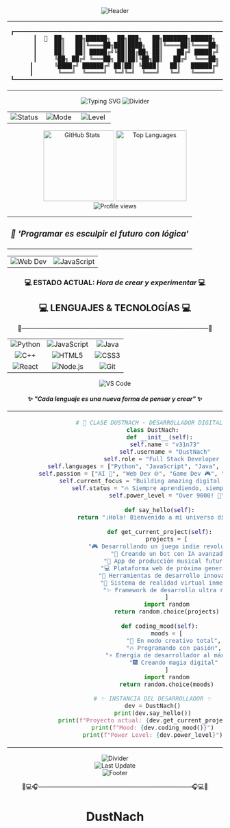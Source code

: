 <!-- BANNER_START -->
<div align="center">

<div align="center">

<!-- Header con tema dinámico -->
<img src="https://capsule-render.vercel.app/api?type=waving&color=10b981&height=100&section=header&text=MODE:%20ELITE&fontSize=20&fontColor=ffffff&animation=fadeIn" alt="Header"/>

<!-- Banner principal con diseño masculino -->
<table>
<tr>
<td align="center">

```
┏━━━━━━━━━━━━━━━━━━━━━━━━━━━━━━━━━━━━━━━━━━━━━━━━━━━━━━━━━━━━━━━━━━━━━━┓
┃  🎯  ██╗   ██╗██████╗  ██╗███╗   ██╗███████╗██████╗   🎯  ┃
┃     ██║   ██║╚════██╗███║████╗  ██║╚════██║╚════██╗     ┃
┃     ██║   ██║ █████╔╝╚██║██╔██╗ ██║    ██╔╝ █████╔╝     ┃
┃     ╚██╗ ██╔╝ ╚═══██╗ ██║██║╚██╗██║   ██╔╝  ╚═══██╗     ┃
┃      ╚████╔╝ ██████╔╝ ██║██║ ╚████║   ██║   ██████╔╝      ┃
┃       ╚═══╝  ╚═════╝  ╚═╝╚═╝  ╚═══╝   ╚═╝   ╚═════╝       ┃
┗━━━━━━━━━━━━━━━━━━━━━━━━━━━━━━━━━━━━━━━━━━━━━━━━━━━━━━━━━━━━━━━━━━━━━━┛
```

</td>
</tr>
</table>

<!-- Efecto visual con typing SVG -->
<img src="https://readme-typing-svg.herokuapp.com?font=Orbitron&weight=900&size=28&duration=3000&pause=1000&color=10b981&center=true&vCenter=true&multiline=true&width=600&height=100&lines=FULL+STACK+DEVELOPER;DIGITAL+CREATOR;TECH+INNOVATOR" alt="Typing SVG" />

<!-- Separador con efecto -->
<img src="https://capsule-render.vercel.app/api?type=rect&color=gradient&customColorList=0,2,2,5,30&height=4" alt="Divider"/>

<!-- Panel de estado profesional -->
<table align="center">
<tr>
<td align="center" width="33%">
    <img src="https://img.shields.io/badge/STATUS-Hora%20de%20crear%20y%20experimentar-10b981?style=for-the-badge&logo=statuspage&logoColor=white" alt="Status"/>
</td>
<td align="center" width="33%">
    <img src="https://img.shields.io/badge/MODE-ELITE-111827?style=for-the-badge&logo=atom&logoColor=white" alt="Mode"/>
</td>
<td align="center" width="33%">
    <img src="https://img.shields.io/badge/LEVEL-EXPERT-10b981?style=for-the-badge&logo=starship&logoColor=white" alt="Level"/>
</td>
</tr>
</table>

<!-- Estadísticas principales -->
<div align="center">
    <img src="https://github-readme-stats.vercel.app/api?username=DustNach&show_icons=true&theme=dark&bg_color=111827&title_color=10b981&icon_color=10b981&text_color=ffffff&border_color=374151" alt="GitHub Stats" height="165"/>
    <img src="https://github-readme-stats.vercel.app/api/top-langs/?username=DustNach&layout=compact&theme=dark&bg_color=111827&title_color=10b981&text_color=ffffff&border_color=374151" alt="Top Languages" height="165"/>
</div>

<!-- Contador de visitas con estilo -->
<div align="center">
    <img src="https://komarev.com/ghpvc/?username=DustNach&label=PROFILE%20VIEWS&color=10b981&style=for-the-badge" alt="Profile views" />
</div>

<!-- Cita inspiracional destacada -->
<table align="center">
<tr>
<td align="center">
<h3><em>🎯 'Programar es esculpir el futuro con lógica'</em></h3>
</td>
</tr>
</table>

<!-- Badges dinámicos en tabla -->
<table>
<tr>
<td align="center">
<img src="https://img.shields.io/badge/Web_Dev-Master-10b981.svg?style=for-the-badge&logo=react&logoColor=white" alt="Web Dev"/>
</td>
<td align="center">
<img src="https://img.shields.io/badge/JavaScript-Pro-10b981.svg?style=for-the-badge&logo=javascript&logoColor=white" alt="JavaScript"/>
</td>
</tr>
</table>

<!-- Estado actual destacado -->
<h3>
💻 <strong>ESTADO ACTUAL:</strong> <em>Hora de crear y experimentar</em> 💻
</h3>

<!-- Sección de lenguajes de programación -->
<h2>
💻 <strong>LENGUAJES & TECNOLOGÍAS</strong> 💻
</h2>

<!-- Separador para lenguajes -->
<p>
🎯────────────────────────────────────────────🎯
</p>

<!-- Lenguajes principales en tabla -->
<table>
<tr>
<td align="center"><img src="https://img.shields.io/badge/Python-10b981?style=for-the-badge&logo=python&logoColor=white" alt="Python"/></td>
<td align="center"><img src="https://img.shields.io/badge/JavaScript-10b981?style=for-the-badge&logo=javascript&logoColor=white" alt="JavaScript"/></td>
<td align="center"><img src="https://img.shields.io/badge/Java-10b981?style=for-the-badge&logo=openjdk&logoColor=white" alt="Java"/></td>
</tr>
<tr>
<td align="center"><img src="https://img.shields.io/badge/C++-10b981?style=for-the-badge&logo=cplusplus&logoColor=white" alt="C++"/></td>
<td align="center"><img src="https://img.shields.io/badge/HTML5-10b981?style=for-the-badge&logo=html5&logoColor=white" alt="HTML5"/></td>
<td align="center"><img src="https://img.shields.io/badge/CSS3-10b981?style=for-the-badge&logo=css3&logoColor=white" alt="CSS3"/></td>
</tr>
<tr>
<td align="center"><img src="https://img.shields.io/badge/React-10b981?style=for-the-badge&logo=react&logoColor=white" alt="React"/></td>
<td align="center"><img src="https://img.shields.io/badge/Node.js-10b981?style=for-the-badge&logo=nodedotjs&logoColor=white" alt="Node.js"/></td>
<td align="center"><img src="https://img.shields.io/badge/Git-10b981?style=for-the-badge&logo=git&logoColor=white" alt="Git"/></td>
</tr>
</table>

<!-- Herramientas adicionales -->
<p align="center">
<img src="https://img.shields.io/badge/VS_Code-10b981?style=for-the-badge&logo=visualstudiocode&logoColor=white" alt="VS Code"/>
</p>

<!-- Mensaje sobre lenguajes -->
<h4>
✨ <em>"Cada lenguaje es una nueva forma de pensar y crear"</em> ✨
</h4>

<!-- Sección de código destacada -->
<table>
<tr>
<td align="center">

```python
# 🚀 CLASE DUSTNACH - DESARROLLADOR DIGITAL 🚀
class DustNach:
    def __init__(self):
        self.name = "v31n73" 
        self.username = "DustNach" 
        self.role = "Full Stack Developer 🚀"
        self.languages = ["Python", "JavaScript", "Java", "C++", "HTML/CSS"]
        self.passion = ["AI 🤖", "Web Dev 🌐", "Game Dev 🎮", "Music Production 🎵"]
        self.current_focus = "Building amazing digital experiences ✨"
        self.status = "🔥 Siempre aprendiendo, siempre creando"
        self.power_level = "Over 9000! 💪"
    
    def say_hello(self):
        return "¡Hola! Bienvenido a mi universo digital 🌌👋"
    
    def get_current_project(self):
        projects = [
            "🎮 Desarrollando un juego indie revolucionario",
            "🤖 Creando un bot con IA avanzada", 
            "🎵 App de producción musical futurista",
            "💻 Plataforma web de próxima generación",
            "🚀 Herramientas de desarrollo innovadoras",
            "🌌 Sistema de realidad virtual inmersivo",
            "✨ Framework de desarrollo ultra rápido"
        ]
        import random
        return random.choice(projects)
    
    def coding_mood(self):
        moods = [
            "🎯 En modo creativo total",
            "🔥 Programando con pasión",
            "⚡ Energía de desarrollador al máximo",
            "🎆 Creando magia digital"
        ]
        import random
        return random.choice(moods)

# ✨ INSTANCIA DEL DESARROLLADOR ✨
dev = DustNach()
print(dev.say_hello())
print(f"Proyecto actual: {dev.get_current_project()}")
print(f"Mood: {dev.coding_mood()}")
print(f"Power Level: {dev.power_level}")
```

</td>
</tr>
</table>

<!-- Footer masculino con efectos visuales -->
<img src="https://capsule-render.vercel.app/api?type=rect&color=gradient&customColorList=0,2,2,5,30&height=4" alt="Divider"/>

<!-- Timestamp con estilo -->
<div align="center">
    <img src="https://img.shields.io/badge/LAST%20UPDATE-2025-08-06%2020%3A22%3A01%20UTC-10b981?style=for-the-badge&logo=clockify&logoColor=white" alt="Last Update"/>
</div>

<!-- Footer con wave effect -->
<img src="https://capsule-render.vercel.app/api?type=waving&color=10b981&height=100&section=footer&text=THANKS%20FOR%20VISITING&fontSize=20&fontColor=ffffff&animation=fadeIn" alt="Footer"/>
</h2>

<!-- Separador final -->
<p align="center">
🎯💻🎧────────────────────────────────────🎧💻🎯
</p>

</div>
<!-- BANNER_END -->

# DustNach

